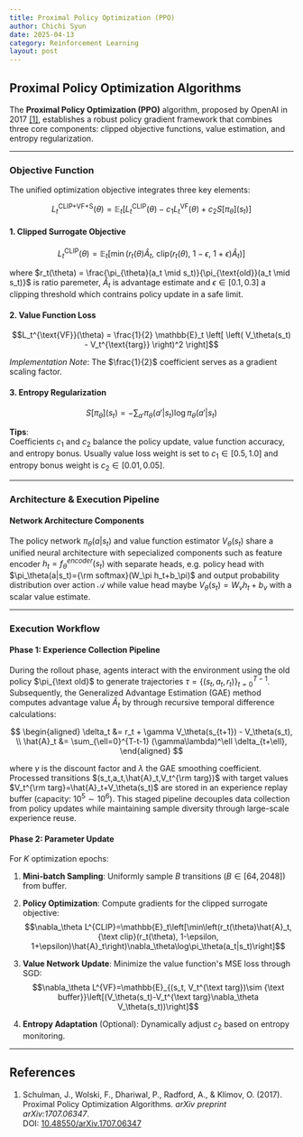 ```yaml
---
title: Proximal Policy Optimization (PPO)
author: Chichi Syun
date: 2025-04-13
category: Reinforcement Learning
layout: post
---
```


## Proximal Policy Optimization Algorithms

The **Proximal Policy Optimization (PPO)** algorithm, proposed by OpenAI in 2017 [[1]](#references), establishes a robust policy gradient framework that combines three core components: clipped objective functions, value estimation, and entropy regularization.

---

### Objective Function
The unified optimization objective integrates three key elements:  
    
$$L_t^{\text{CLIP+VF+S}}(\theta) = \mathbb{E}_t \left[ L_t^{\text{CLIP}}(\theta) - c_1 L_t^{\text{VF}}(\theta) + c_2 S[\pi_\theta](s_t) \right]$$

#### 1. Clipped Surrogate Objective  
  
$$L_t^{\text{CLIP}}(\theta) = \mathbb{E}_t \left[ \min\left( r_t(\theta) \hat{A}_t,\ \text{clip}\left( r_t(\theta),\ 1-\epsilon,\ 1+\epsilon \right) \hat{A}_t \right) \right]$$  
  
where $r_t(\theta) = \frac{\pi_{\theta}(a_t \mid s_t)}{\pi_{\text{old}}(a_t \mid s_t)}$ is ratio paremeter, $\hat{A}_t$ is advantage estimate and $\epsilon \in [0.1, 0.3]$ a clipping threshold which contrains policy update in a safe limit.
  

#### 2. Value Function Loss  
  
$$L_t^{\text{VF}}(\theta) = \frac{1}{2} \mathbb{E}_t \left[ \left( V_\theta(s_t) - V_t^{\text{targ}} \right)^2 \right]$$  
  
*Implementation Note*: The $\frac{1}{2}$ coefficient serves as a gradient scaling factor.  
  

#### 3. Entropy Regularization  
  
$$S[\pi_\theta](s_t) = -\sum_{a'} \pi_\theta(a'|s_t) \log \pi_\theta(a'|s_t)$$  
  
**Tips**:  
  Coefficients $c_1$ and $c_2$ balance the policy update, value function accuracy, and entropy bonus. Usually value loss weight is set to $c_1 \in [0.5, 1.0]$ and entropy bonus weight is $c_2 \in [0.01, 0.05]$.

---

### Architecture & Execution Pipeline  
  
#### Network Architecture Components
The policy network $\pi_\theta(a|s_t)$ and value function estimator $V_\theta(s_t)$ share a unified neural architecture with sepecialized components such as feature encoder
$h_t=f_\theta^{encoder}(s_t)$ with separate heads, e.g. policy head with $\pi_\theta(a|s_t)={\rm softmax}(W_\pi h_t+b_\pi)$ and output probability distribution over action $\mathcal{A}$ while value head maybe $V_\theta(s_t)=W_vh_t+b_v$ with a scalar value estimate.
  
---

### Execution Workflow

#### Phase 1: Experience Collection Pipeline  
During the rollout phase, agents interact with the environment using the old policy $\pi_{\text old}$ to generate trajectories $\tau=\{(s_t,a_t,r_t)\}^{T-1}_{t=0}$.  Subsequently, the Generalized Advantage Estimation (GAE) method computes advantage value $\hat{A}_t$ by through recursive temporal difference calculations:  
      
$$
\begin{aligned}
\delta_t &= r_t + \gamma V_\theta(s_{t+1}) - V_\theta(s_t), \\
\hat{A}_t &= \sum_{\ell=0}^{T-t-1} (\gamma\lambda)^\ell \delta_{t+\ell},
\end{aligned}
$$  
  
where $\gamma$ is the discount factor and $\lambda$ the GAE smoothing coefficient. Processed transitions $(s_t,a_t,\hat{A}_t,V_t^{\rm targ})$ with target values $V_t^{\rm targ}=\hat{A}_t+V_\theta(s_t)$ are stored in an experience replay buffer (capacity: $10^5\sim 10^6$). This staged pipeline decouples data collection from policy updates while maintaining sample diversity through large-scale experience reuse. 

#### Phase 2: Parameter Update
For $K$ optimization epochs:
1. **Mini-batch Sampling**: Uniformly sample $B$ transitions ($B \in [64, 2048]$) from buffer.

2. **Policy Optimization**: Compute gradients for the clipped surrogate objective:
$$\nabla_\theta L^{CLIP}=\mathbb{E}_t\left[\min\left(r_t(\theta)\hat{A}_t, {\text clip}(r_t(\theta), 1-\epsilon, 1+\epsilon)\hat{A}_t\right)\nabla_\theta\log\pi_\theta(a_t|s_t)\right]$$

3. **Value Network Update**: Minimize the value function's MSE loss through SGD:
$$\nabla_\theta L^{VF}=\mathbb{E}_{(s_t, V_t^{\text targ})\sim {\text buffer}}\left[(V_\theta(s_t)-V_t^{\text targ}\nabla_\theta V_\theta(s_t))\right]$$

4. **Entropy Adaptation** (Optional): Dynamically adjust $c_2$ based on entropy monitoring.

---

## References
1. Schulman, J., Wolski, F., Dhariwal, P., Radford, A., & Klimov, O. (2017). Proximal Policy Optimization Algorithms. *arXiv preprint arXiv:1707.06347*.  
   DOI: [10.48550/arXiv.1707.06347](https://doi.org/10.48550/arXiv.1707.06347)